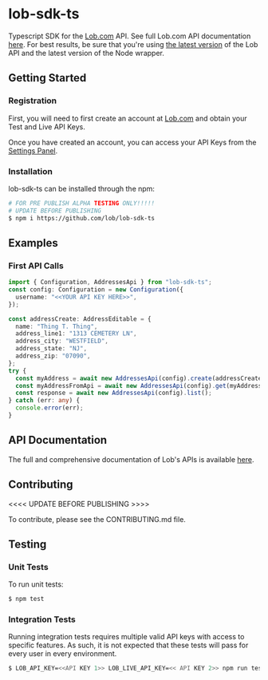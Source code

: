 # lob-sdk-ts

Typescript SDK for the [Lob.com](https://lob.com) API. See full Lob.com API documentation [here](https://lob.com/docs/node). For best results, be sure that you're using [the latest version](https://lob.com/docs/node#version) of the Lob API and the latest version of the Node wrapper.

## Getting Started

### Registration

First, you will need to first create an account at [Lob.com](https://dashboard.lob.com/#/register) and obtain your Test and Live API Keys.

Once you have created an account, you can access your API Keys from the [Settings Panel](https://dashboard.lob.com/#/settings).

### Installation

lob-sdk-ts can be installed through the npm:

```bash
# FOR PRE PUBLISH ALPHA TESTING ONLY!!!!!
# UPDATE BEFORE PUBLISHING
$ npm i https://github.com/lob/lob-sdk-ts
```

## Examples

### First API Calls

```typescript
import { Configuration, AddressesApi } from "lob-sdk-ts";
const config: Configuration = new Configuration({
  username: "<<YOUR API KEY HERE>>",
});

const addressCreate: AddressEditable = {
  name: "Thing T. Thing",
  address_line1: "1313 CEMETERY LN",
  address_city: "WESTFIELD",
  address_state: "NJ",
  address_zip: "07090",
};
try {
  const myAddress = await new AddressesApi(config).create(addressCreate);
  const myAddressFromApi = await new AddressesApi(config).get(myAddress.id);
  const response = await new AddressesApi(config).list();
} catch (err: any) {
  console.error(err);
}
```

## API Documentation

The full and comprehensive documentation of Lob's APIs is available [here](https://docs.lob.com/).

## Contributing

<<<< UPDATE BEFORE PUBLISHING >>>>

To contribute, please see the CONTRIBUTING.md file.

## Testing

### Unit Tests

To run unit tests:

```bash
$ npm test
```

### Integration Tests

Running integration tests requires multiple valid API keys with access to specific features. As such, it is not expected that these tests will pass for every user in every environment.

```bash
$ LOB_API_KEY=<<API KEY 1>> LOB_LIVE_API_KEY=<< API KEY 2>> npm run test:integration
```

